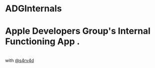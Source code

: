 # ADGInternals
# Apple Developers Group's Internal Functioning App .      
<br> with [@s4rv4d](https://github.com/s4rv4d)
